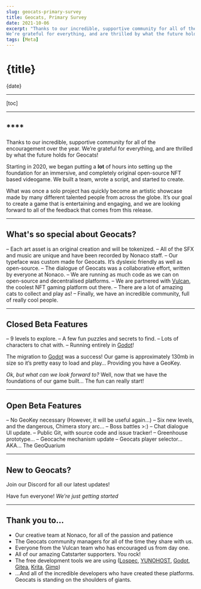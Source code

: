 ```yaml
---
slug: geocats-primary-survey
title: Geocats, Primary Survey
date: 2021-10-06
excerpt: "Thanks to our incredible, supportive community for all of the encouragement over the year.
We’re grateful for everything, and are thrilled by what the future holds for Geocats!"
tags: [Meta]
---
```


# {title}


{date}

---

[toc]

---

## ****

Thanks to our incredible, supportive community for all of the encouragement over the year.
We’re grateful for everything, and are thrilled by what the future holds for Geocats!

Starting in 2020, we began putting a **lot** of hours into setting up the foundation for an immersive, and completely original open-source NFT based videogame.
We built a team, wrote a script, and started to create.

What was once a solo project has quickly become an artistic showcase made by many different talented people from across the globe.
It’s our goal to create a game that is entertaining and engaging, and we are looking forward to all of the feedback that comes from this release.

---

## What's so special about Geocats?

– Each art asset is an original creation and will be tokenized.
– All of the SFX and music are unique and have been recorded by Nonaco staff.
– Our typeface was custom made for Geocats. It’s dyslexic friendly as well as open-source.
– The dialogue of Geocats was a collaborative effort, written by everyone at Nonaco.
– We are running as much code as we can on open-source and decentralised platforms.
– We are partnered with [Vulcan](https://market.vulcanforged.com/), the coolest NFT gaming platform out there.
– There are a lot of amazing cats to collect and play as!
– Finally, we have an incredible community, full of really cool people.

---

## Closed Beta Features

– 9 levels to explore.
– A few fun puzzles and secrets to find.
– Lots of characters to chat with.
– Running entirely in [Godot](https://godotengine.org/)!

The migration to [Godot](https://godotengine.org/) was a success! Our game is approximately 130mb in size so it’s pretty easy to load and play… Providing you have a GeoKey.

*Ok, but what can we look forward to?*
Well, now that we have the foundations of our game built… The fun can really start!

------

## Open Beta Features

– No GeoKey necessary (However, it will be useful again…)
– Six new levels, and the dangerous, Chimera story arc…
– Boss battles >:)
– Chat dialogue UI update.
– Public Git, with source code and issue tracker!
– Greenhouse prototype…
– Geocache mechanism update
– Geocats player selector… AKA… The GeoQuarium

---

## New to Geocats?

Join our Discord for all our latest updates!

Have fun everyone!
*We’re just getting started*

---

## Thank you to…

- Our creative team at Nonaco, for all of the passion and patience
- The Geocats community managers for all of the time they share with us.
- Everyone from the Vulcan team who has encouraged us from day one.
- All of our amazing Catstarter supporters. You rock!
- The free development tools we are using ([Lospec](https://lospec.com/), [YUNOHOST](https://yunohost.org/#/), [Godot](https://godotengine.org/), [Gitea](https://git.disroot.org/Nonaco), [Krita](https://krita.org/en/), [Gimp](https://www.gimp.org/))
- …And all of the incredible developers who have created these platforms. Geocats is standing on the shoulders of giants.